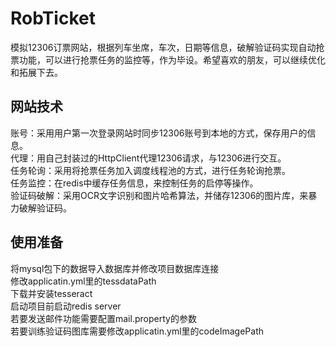 # RobTicket
模拟12306订票网站，根据列车坐席，车次，日期等信息，破解验证码实现自动抢票功能，可以进行抢票任务的监控等，作为毕设。希望喜欢的朋友，可以继续优化和拓展下去。

## 网站技术
账号：采用用户第一次登录网站时同步12306账号到本地的方式，保存用户的信息。</br>
代理：用自己封装过的HttpClient代理12306请求，与12306进行交互。</br>
任务轮询：采用将抢票任务加入调度线程池的方式，进行任务轮询抢票。</br>
任务监控：在redis中缓存任务信息，来控制任务的启停等操作。</br>
验证码破解：采用OCR文字识别和图片哈希算法，并储存12306的图片库，来暴力破解验证码。</br>

## 使用准备
将mysql包下的数据导入数据库并修改项目数据库连接</br>
修改applicatin.yml里的tessdataPath</br>
下载并安装tesseract</br>
启动项目前启动redis server</br>
若要发送邮件功能需要配置mail.property的参数</br>
若要训练验证码图库需要修改applicatin.yml里的codeImagePath</br>
